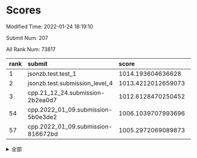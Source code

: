 # Scores

Modified Time: 2022-01-24 18:19:10

Submit Num: 207

All Rank Num: 73817

| rank |               submit               |       score        |       sigma        | pk_num |
| :--- | :--------------------------------- | :----------------- | :----------------- | :----- |
| 1    | jsonzb.test.test_1                 | 1014.193604636628  | 0.8298391783254098 | 1424   |
| 2    | jsonzb.test.submission_level_4     | 1013.4212012659073 | 0.8248953159619435 | 1429   |
| 3    | cpp.21_12_24.submission-2b2ea0d7   | 1012.6128470250452 | 0.8117707511712746 | 1425   |
| 54   | cpp.2022_01_09.submission-5b0e3de2 | 1006.1039707993696 | 0.7307584612479562 | 1431   |
| 57   | cpp.2022_01_09.submission-816672bd | 1005.2972069089873 | 0.7104465515183902 | 1426   |


<details>
<summary>全部</summary>

| rank |                 submit                 |       score        |       sigma        | pk_num |
| :--- | :------------------------------------- | :----------------- | :----------------- | :----- |
| 1    | jsonzb.test.test_1                     | 1014.193604636628  | 0.8298391783254098 | 1424   |
| 2    | jsonzb.test.submission_level_4         | 1013.4212012659073 | 0.8248953159619435 | 1429   |
| 3    | cpp.21_12_24.submission-2b2ea0d7       | 1012.6128470250452 | 0.8117707511712746 | 1425   |
| 4    | gobigger.level_3.submission_level_3_1  | 1012.1472409715868 | 0.8002875705599647 | 1428   |
| 5    | gobigger.level_3.submission_level_3_7  | 1011.5548211280709 | 0.7826789182011531 | 1421   |
| 6    | gobigger.level_3.submission_level_3_13 | 1010.9756565040856 | 0.7631344763848787 | 1425   |
| 7    | gobigger.level_3.submission_level_3_0  | 1010.8276263924862 | 0.7739955542424212 | 1428   |
| 8    | gobigger.level_3.submission_level_3_6  | 1010.6611308459242 | 0.7961780129761606 | 1427   |
| 9    | gobigger.level_3.submission_level_3_8  | 1010.6311426125026 | 0.7677026716263602 | 1427   |
| 10   | gobigger.level_3.submission_level_3_21 | 1010.5784278042653 | 0.7709946743336702 | 1424   |
| 11   | gobigger.level_3.submission_level_3_10 | 1010.512463416349  | 0.7661140474301337 | 1428   |
| 12   | gobigger.level_3.submission_level_3_29 | 1010.3998367187172 | 0.7506777313908937 | 1427   |
| 13   | gobigger.level_3.submission_level_3_26 | 1010.2946295993966 | 0.7631580500903031 | 1422   |
| 14   | gobigger.level_3.submission_level_3_39 | 1010.2455799870049 | 0.7580071890627293 | 1428   |
| 15   | gobigger.level_3.submission_level_3_47 | 1010.1788837748164 | 0.7648471700254873 | 1423   |
| 16   | gobigger.level_3.submission_level_3_30 | 1010.1211686264691 | 0.782185834650077  | 1423   |
| 17   | gobigger.level_3.submission_level_3_15 | 1010.0890799247528 | 0.7493160308660222 | 1424   |
| 18   | gobigger.level_3.submission_level_3_33 | 1010.0087570537626 | 0.7542748552961034 | 1422   |
| 19   | gobigger.level_3.submission_level_3_41 | 1010.000089761515  | 0.7454407753177351 | 1424   |
| 20   | gobigger.level_3.submission_level_3_45 | 1009.9488051874866 | 0.7678219467833252 | 1429   |
| 21   | gobigger.level_3.submission_level_3_38 | 1009.9049950089259 | 0.7487461930180576 | 1420   |
| 22   | gobigger.level_3.submission_level_3_19 | 1009.8893089080171 | 0.7511228857215597 | 1429   |
| 23   | gobigger.level_3.submission_level_3_49 | 1009.8615921935741 | 0.7671834620874449 | 1424   |
| 24   | gobigger.level_3.submission_level_3_14 | 1009.8242786072911 | 0.7495776468184151 | 1426   |
| 25   | gobigger.level_3.submission_level_3_35 | 1009.761835775799  | 0.7265674243560429 | 1430   |
| 26   | gobigger.level_3.submission_level_3_34 | 1009.7542132210591 | 0.7449770487744783 | 1417   |
| 27   | gobigger.level_3.submission_level_3_31 | 1009.7353983109218 | 0.7571745177973638 | 1425   |
| 28   | gobigger.level_3.submission_level_3_4  | 1009.6947070898327 | 0.7966733573058649 | 1425   |
| 29   | gobigger.level_3.submission_level_3_28 | 1009.6920527483109 | 0.7370170914997631 | 1430   |
| 30   | gobigger.level_3.submission_level_3_17 | 1009.5744277308168 | 0.7581516962954261 | 1429   |
| 31   | gobigger.level_3.submission_level_3_3  | 1009.5620761353092 | 0.7409896088489406 | 1429   |
| 32   | gobigger.level_3.submission_level_3_20 | 1009.5381313433163 | 0.7689315695767267 | 1426   |
| 33   | gobigger.level_3.submission_level_3_2  | 1009.4835707414398 | 0.7395193247845548 | 1429   |
| 34   | gobigger.level_3.submission_level_3_27 | 1009.4293589063258 | 0.7554309637388832 | 1431   |
| 35   | gobigger.level_3.submission_level_3_43 | 1009.3615786329883 | 0.7550115374856999 | 1431   |
| 36   | gobigger.level_3.submission_level_3_37 | 1009.3472331519462 | 0.7507876495383732 | 1424   |
| 37   | gobigger.level_3.submission_level_3_42 | 1009.3260175112267 | 0.756875272677088  | 1427   |
| 38   | gobigger.level_3.submission_level_3_16 | 1009.316004300555  | 0.7505396452994857 | 1430   |
| 39   | gobigger.level_3.submission_level_3_32 | 1009.2978350896518 | 0.7568033848904508 | 1426   |
| 40   | gobigger.level_3.submission_level_3_48 | 1009.2837990831225 | 0.7783610249066086 | 1432   |
| 41   | gobigger.level_3.submission_level_3_11 | 1009.2832073224462 | 0.7459883981962324 | 1423   |
| 42   | gobigger.level_3.submission_level_3_5  | 1009.2622041722873 | 0.7747663307454752 | 1429   |
| 43   | gobigger.level_3.submission_level_3_9  | 1009.255024399979  | 0.7667644747226351 | 1430   |
| 44   | gobigger.level_3.submission_level_3_23 | 1009.1528501650448 | 0.76584843535227   | 1422   |
| 45   | gobigger.level_3.submission_level_3_46 | 1008.8615292906806 | 0.7312543697888454 | 1421   |
| 46   | gobigger.level_3.submission_level_3_40 | 1008.7789751125266 | 0.7298009712753909 | 1432   |
| 47   | gobigger.level_3.submission_level_3_44 | 1008.6853518429674 | 0.7427437986894372 | 1423   |
| 48   | gobigger.level_3.submission_level_3_24 | 1008.6848307873885 | 0.7377532983298144 | 1425   |
| 49   | gobigger.level_3.submission_level_3_22 | 1008.658095115721  | 0.7633263272131136 | 1427   |
| 50   | gobigger.level_3.submission_level_3_12 | 1008.5845181759302 | 0.7526184817978416 | 1431   |
| 51   | gobigger.level_3.submission_level_3_36 | 1008.4889113694855 | 0.772526822723847  | 1423   |
| 52   | gobigger.level_3.submission_level_3_25 | 1008.409844553937  | 0.7459365654904386 | 1422   |
| 53   | gobigger.level_3.submission_level_3_18 | 1007.4436940192076 | 0.7386959028924304 | 1427   |
| 54   | cpp.2022_01_09.submission-5b0e3de2     | 1006.1039707993696 | 0.7307584612479562 | 1431   |
| 55   | gobigger.level_1.submission_level_1_23 | 1005.7337729051253 | 0.7191877527254423 | 1431   |
| 56   | gobigger.level_1.submission_level_1_32 | 1005.3527249433213 | 0.713742451345709  | 1430   |
| 57   | cpp.2022_01_09.submission-816672bd     | 1005.2972069089873 | 0.7104465515183902 | 1426   |
| 58   | gobigger.level_1.submission_level_1_6  | 1004.9689640394301 | 0.7217001860030725 | 1427   |
| 59   | gobigger.level_1.submission_level_1_7  | 1004.6783254850363 | 0.7165695127371039 | 1427   |
| 60   | gobigger.level_1.submission_level_1_46 | 1004.657486315614  | 0.7172757463561709 | 1426   |
| 61   | gobigger.level_1.submission_level_1_48 | 1004.6204300107244 | 0.7183815791276735 | 1428   |
| 62   | gobigger.level_1.submission_level_1_35 | 1004.3905015093662 | 0.726940043843509  | 1424   |
| 63   | gobigger.level_1.submission_level_1_5  | 1004.2283952677388 | 0.7144232162151317 | 1429   |
| 64   | gobigger.level_1.submission_level_1_22 | 1004.2132683257031 | 0.7112724958013801 | 1430   |
| 65   | gobigger.level_1.submission_level_1_10 | 1004.1951137855586 | 0.7228612887490009 | 1429   |
| 66   | gobigger.level_1.submission_level_1_2  | 1004.128659698786  | 0.7163517012926632 | 1424   |
| 67   | gobigger.level_1.submission_level_1_36 | 1004.0471582056344 | 0.7031853215197554 | 1427   |
| 68   | gobigger.level_1.submission_level_1_49 | 1003.8599622918002 | 0.719462548067548  | 1425   |
| 69   | gobigger.level_1.submission_level_1_26 | 1003.8593630704544 | 0.7227117393421393 | 1425   |
| 70   | gobigger.level_1.submission_level_1_12 | 1003.8418043627987 | 0.7193873422289513 | 1420   |
| 71   | gobigger.level_1.submission_level_1_38 | 1003.7939153921773 | 0.7186147113557892 | 1429   |
| 72   | gobigger.level_1.submission_level_1_8  | 1003.7537720012176 | 0.7081398906256269 | 1427   |
| 73   | gobigger.level_1.submission_level_1_41 | 1003.705634540297  | 0.7144540967322903 | 1427   |
| 74   | gobigger.level_1.submission_level_1_28 | 1003.6748783893511 | 0.7307742652037544 | 1425   |
| 75   | gobigger.level_1.submission_level_1_20 | 1003.6558046174839 | 0.7228689032050557 | 1425   |
| 76   | gobigger.level_1.submission_level_1_42 | 1003.4856448053347 | 0.7223035920502592 | 1428   |
| 77   | gobigger.level_1.submission_level_1_14 | 1003.463343329617  | 0.7143133411805407 | 1426   |
| 78   | gobigger.level_1.submission_level_1_0  | 1003.3560431934953 | 0.7129838875022898 | 1423   |
| 79   | gobigger.level_1.submission_level_1_1  | 1003.2740027117568 | 0.7113423646612423 | 1429   |
| 80   | gobigger.level_1.submission_level_1_21 | 1003.2454366119905 | 0.7080852808921962 | 1427   |
| 81   | gobigger.level_1.submission_level_1_11 | 1003.2104941988854 | 0.7041214654234592 | 1431   |
| 82   | gobigger.level_1.submission_level_1_40 | 1003.1757061713662 | 0.7087347185114015 | 1420   |
| 83   | gobigger.level_1.submission_level_1_30 | 1003.1681828385318 | 0.7077325928361858 | 1429   |
| 84   | gobigger.level_1.submission_level_1_34 | 1003.1444738856641 | 0.7242183006288634 | 1421   |
| 85   | gobigger.level_1.submission_level_1_31 | 1003.1117239106809 | 0.7042077469263894 | 1430   |
| 86   | gobigger.level_1.submission_level_1_9  | 1003.1011504845267 | 0.7030497244451165 | 1428   |
| 87   | gobigger.level_1.submission_level_1_45 | 1003.1001606630286 | 0.7301581571282442 | 1426   |
| 88   | gobigger.level_1.submission_level_1_16 | 1003.0105678728161 | 0.7138880763915157 | 1426   |
| 89   | gobigger.level_1.submission_level_1_27 | 1002.9951047508622 | 0.7119606104115622 | 1426   |
| 90   | gobigger.level_1.submission_level_1_37 | 1002.9879578695811 | 0.7138017672026632 | 1426   |
| 91   | gobigger.level_1.submission_level_1_29 | 1002.9650034293176 | 0.718416835394151  | 1428   |
| 92   | gobigger.level_1.submission_level_1_44 | 1002.9582098917717 | 0.7143308652457104 | 1426   |
| 93   | gobigger.level_1.submission_level_1_19 | 1002.9394166402318 | 0.7157237045348921 | 1422   |
| 94   | gobigger.level_1.submission_level_1_25 | 1002.8541158049459 | 0.7087733361724489 | 1430   |
| 95   | gobigger.level_1.submission_level_1_18 | 1002.7567742721511 | 0.7100665708297238 | 1431   |
| 96   | gobigger.level_1.submission_level_1_13 | 1002.7047447319096 | 0.7274577688374556 | 1426   |
| 97   | gobigger.level_1.submission_level_1_47 | 1002.6984313454117 | 0.7185031201822741 | 1431   |
| 98   | gobigger.level_1.submission_level_1_4  | 1002.6856551604048 | 0.7093884323946751 | 1429   |
| 99   | gobigger.level_1.submission_level_1_17 | 1002.66726367182   | 0.7177420468738274 | 1420   |
| 100  | gobigger.level_1.submission_level_1_39 | 1002.6046480389227 | 0.716723196429269  | 1427   |
| 101  | gobigger.level_1.submission_level_1_43 | 1002.5718913991035 | 0.7159936486822399 | 1425   |
| 102  | gobigger.level_1.submission_level_1_33 | 1002.5197034449156 | 0.7151035176829245 | 1427   |
| 103  | gobigger.level_1.submission_level_1_15 | 1002.3135199825317 | 0.7117604617343446 | 1426   |
| 104  | gobigger.level_1.submission_level_1_3  | 1002.1586858497795 | 0.7194128350435394 | 1428   |
| 105  | gobigger.level_1.submission_level_1_24 | 1001.7107577772492 | 0.7070585663948351 | 1431   |
| 106  | gobigger.random.submission_random_14   | 997.1660184095191  | 0.6988745338732013 | 1431   |
| 107  | gobigger.random.submission_random_33   | 997.0829082672946  | 0.7119367163419117 | 1424   |
| 108  | gobigger.random.submission_random_18   | 997.0802817724143  | 0.7102806820489055 | 1424   |
| 109  | gobigger.random.submission_random_13   | 996.6758572873497  | 0.7153388187840425 | 1427   |
| 110  | gobigger.random.submission_random_22   | 996.4787467680775  | 0.7259136921600174 | 1421   |
| 111  | gobigger.random.submission_random_48   | 996.4720375569602  | 0.7159776198023446 | 1428   |
| 112  | gobigger.random.submission_random_27   | 996.4439359194109  | 0.7109628888765472 | 1425   |
| 113  | gobigger.random.submission_random_23   | 996.4340164612101  | 0.7182304226150152 | 1423   |
| 114  | gobigger.random.submission_random_24   | 996.4111865605036  | 0.7214203536656458 | 1427   |
| 115  | gobigger.random.submission_random_41   | 996.3699766951117  | 0.7126498626931141 | 1426   |
| 116  | gobigger.random.submission_random_44   | 996.1910847078649  | 0.7160614709901765 | 1429   |
| 117  | gobigger.random.submission_random_8    | 996.1788746042832  | 0.7178324722041957 | 1423   |
| 118  | gobigger.random.submission_random_47   | 996.1687678652876  | 0.7234211455556019 | 1423   |
| 119  | gobigger.random.submission_random_30   | 996.1397181209927  | 0.7080962721999038 | 1428   |
| 120  | gobigger.random.submission_random_28   | 996.135092806681   | 0.7150595637973318 | 1428   |
| 121  | gobigger.random.submission_random_45   | 996.109241250773   | 0.7221248564623048 | 1431   |
| 122  | gobigger.random.submission_random_46   | 996.0910407724826  | 0.7220531135212468 | 1431   |
| 123  | gobigger.random.submission_random_7    | 996.0196222421198  | 0.7137730831547086 | 1422   |
| 124  | gobigger.random.submission_random_20   | 995.9897924543675  | 0.7125991885667255 | 1429   |
| 125  | gobigger.random.submission_random_19   | 995.9794848666036  | 0.7116182612960454 | 1431   |
| 126  | gobigger.random.submission_random_25   | 995.9489118846088  | 0.720188252415946  | 1428   |
| 127  | gobigger.random.submission_random_16   | 995.9280293453144  | 0.7179384292902956 | 1428   |
| 128  | gobigger.random.submission_random_1    | 995.9202030657426  | 0.709094365995959  | 1422   |
| 129  | gobigger.random.submission_random_49   | 995.8491672297322  | 0.7125552821010821 | 1424   |
| 130  | gobigger.random.submission_random_12   | 995.8047536675754  | 0.7236233214672187 | 1425   |
| 131  | gobigger.random.submission_random_17   | 995.8044158997424  | 0.7093052591372853 | 1425   |
| 132  | gobigger.random.submission_random_9    | 995.7519403619805  | 0.7287130947134858 | 1429   |
| 133  | gobigger.random.submission_random_21   | 995.7209248785827  | 0.7067064395563012 | 1429   |
| 134  | gobigger.random.submission_random_42   | 995.7093837721188  | 0.7012914223228268 | 1427   |
| 135  | gobigger.random.submission_random_26   | 995.6972505423685  | 0.70628233742736   | 1429   |
| 136  | gobigger.random.submission_random_31   | 995.6823935583125  | 0.7163156609901435 | 1417   |
| 137  | gobigger.random.submission_random_6    | 995.6816766015908  | 0.7108982729145837 | 1425   |
| 138  | gobigger.random.submission_random_3    | 995.6799086773343  | 0.7274592741447717 | 1428   |
| 139  | gobigger.random.submission_random_5    | 995.5891024806076  | 0.7124749029256644 | 1424   |
| 140  | gobigger.random.submission_random_32   | 995.5071430470756  | 0.7107750772873207 | 1423   |
| 141  | gobigger.random.submission_random_15   | 995.5044519348274  | 0.7024976184438656 | 1428   |
| 142  | gobigger.random.submission_random_43   | 995.4953455091716  | 0.7298043372963069 | 1423   |
| 143  | gobigger.random.submission_random_29   | 995.4030645081943  | 0.7051568724475703 | 1423   |
| 144  | gobigger.random.submission_random_10   | 995.3538895421885  | 0.718290106070924  | 1430   |
| 145  | gobigger.random.submission_random_34   | 995.2887665516697  | 0.7008660207590954 | 1429   |
| 146  | gobigger.random.submission_random_36   | 995.2610984110382  | 0.7104470306750027 | 1427   |
| 147  | gobigger.random.submission_random_2    | 995.1912064781902  | 0.7130675753807048 | 1427   |
| 148  | gobigger.random.submission_random_4    | 995.1102245199829  | 0.7205021993673836 | 1425   |
| 149  | gobigger.random.submission_random_37   | 994.9841076799164  | 0.7327753361664782 | 1432   |
| 150  | gobigger.random.submission_random_0    | 994.9803193895145  | 0.7205918824323372 | 1423   |
| 151  | gobigger.random.submission_random_39   | 994.9221041166926  | 0.7175155751548612 | 1420   |
| 152  | gobigger.random.submission_random_11   | 994.6624951560931  | 0.717442434379256  | 1430   |
| 153  | gobigger.random.submission_random_40   | 994.662473460683   | 0.702067659791041  | 1425   |
| 154  | gobigger.random.submission_random_38   | 994.5595394000565  | 0.7009955113035523 | 1430   |
| 155  | gobigger.random.submission_random_35   | 993.9299875401972  | 0.7086119918521245 | 1429   |
| 156  | gobigger.level_2.submission_level_2_13 | 993.8952687136068  | 0.7418152772851957 | 1429   |
| 157  | gobigger.level_2.submission_level_2_24 | 993.6213187451955  | 0.7375098214845754 | 1427   |
| 158  | gobigger.level_2.submission_level_2_23 | 993.4289548052598  | 0.7158561316113442 | 1428   |
| 159  | gobigger.level_2.submission_level_2_21 | 993.3169587532659  | 0.7301105675154987 | 1427   |
| 160  | gobigger.level_2.submission_level_2_38 | 993.2021611377011  | 0.7350844532774293 | 1425   |
| 161  | gobigger.level_2.submission_level_2_48 | 993.1510879665198  | 0.733487045833953  | 1431   |
| 162  | gobigger.level_2.submission_level_2_5  | 993.0672699033609  | 0.7536645477528772 | 1427   |
| 163  | gobigger.level_2.submission_level_2_4  | 992.9475096047071  | 0.7490871070325321 | 1427   |
| 164  | gobigger.level_2.submission_level_2_9  | 992.8939420078409  | 0.7283710977948593 | 1420   |
| 165  | gobigger.level_2.submission_level_2_2  | 992.8743596214836  | 0.7320376918464692 | 1427   |
| 166  | gobigger.level_2.submission_level_2_44 | 992.7318930524805  | 0.7407291896790031 | 1423   |
| 167  | gobigger.level_2.submission_level_2_36 | 992.7074490870631  | 0.7530789896170771 | 1426   |
| 168  | gobigger.level_2.submission_level_2_35 | 992.706831079581   | 0.727508894273804  | 1427   |
| 169  | gobigger.level_2.submission_level_2_47 | 992.6212280282971  | 0.7387420234007909 | 1426   |
| 170  | gobigger.level_2.submission_level_2_32 | 992.5722451529839  | 0.7416771604957219 | 1426   |
| 171  | gobigger.level_2.submission_level_2_34 | 992.5336133281986  | 0.7445308443218442 | 1424   |
| 172  | gobigger.level_2.submission_level_2_30 | 992.3619740681172  | 0.7321743908782414 | 1426   |
| 173  | gobigger.level_2.submission_level_2_40 | 992.3278281442595  | 0.7497412240801538 | 1428   |
| 174  | gobigger.level_2.submission_level_2_17 | 992.2541747775507  | 0.7521076452115938 | 1432   |
| 175  | gobigger.level_2.submission_level_2_49 | 992.2144603834296  | 0.7446634789488226 | 1428   |
| 176  | gobigger.level_2.submission_level_2_25 | 992.1296414685792  | 0.7473532573744092 | 1428   |
| 177  | gobigger.level_2.submission_level_2_28 | 992.1225684256764  | 0.7429057574113493 | 1424   |
| 178  | gobigger.level_2.submission_level_2_0  | 992.1222178403636  | 0.7527298324322531 | 1425   |
| 179  | gobigger.level_2.submission_level_2_8  | 992.1060256644702  | 0.7366692269775089 | 1427   |
| 180  | gobigger.level_2.submission_level_2_45 | 992.0829341031359  | 0.755007795273716  | 1422   |
| 181  | gobigger.level_2.submission_level_2_6  | 992.0569607980333  | 0.7431692912726868 | 1425   |
| 182  | gobigger.level_2.submission_level_2_22 | 992.0505741665868  | 0.7408775694665449 | 1426   |
| 183  | gobigger.level_2.submission_level_2_10 | 992.0307778271497  | 0.7318557099899128 | 1427   |
| 184  | gobigger.level_2.submission_level_2_19 | 991.9426810993784  | 0.7416924401356513 | 1427   |
| 185  | gobigger.level_2.submission_level_2_42 | 991.8266111455146  | 0.7515916993686165 | 1428   |
| 186  | gobigger.level_2.submission_level_2_31 | 991.8104412952107  | 0.7572794310257596 | 1427   |
| 187  | gobigger.level_2.submission_level_2_41 | 991.7674435452087  | 0.7471088597396144 | 1428   |
| 188  | gobigger.level_2.submission_level_2_1  | 991.7174962643574  | 0.7533790028760982 | 1427   |
| 189  | gobigger.level_2.submission_level_2_15 | 991.6532902088135  | 0.741167095052996  | 1428   |
| 190  | gobigger.level_2.submission_level_2_12 | 991.5885826483611  | 0.7564326708999002 | 1430   |
| 191  | gobigger.level_2.submission_level_2_26 | 991.5001612139081  | 0.7479101473600267 | 1427   |
| 192  | gobigger.level_2.submission_level_2_46 | 991.4316683767943  | 0.7722474994032512 | 1419   |
| 193  | gobigger.level_2.submission_level_2_18 | 991.3240980845519  | 0.7447780594877887 | 1427   |
| 194  | gobigger.level_2.submission_level_2_20 | 991.2753748435648  | 0.7414873321435775 | 1430   |
| 195  | gobigger.level_2.submission_level_2_33 | 991.269307418822   | 0.7541918524850348 | 1430   |
| 196  | gobigger.level_2.submission_level_2_27 | 991.2202245052592  | 0.7437209164487394 | 1421   |
| 197  | gobigger.level_2.submission_level_2_37 | 991.1334256245784  | 0.7465479005526255 | 1423   |
| 198  | gobigger.level_2.submission_level_2_43 | 991.1268493965109  | 0.7622577390010176 | 1426   |
| 199  | gobigger.level_2.submission_level_2_29 | 991.0874826477929  | 0.7858442717215021 | 1431   |
| 200  | gobigger.level_2.submission_level_2_39 | 991.0495382250135  | 0.7446492728587678 | 1428   |
| 201  | gobigger.level_2.submission_level_2_14 | 990.9066119398765  | 0.7518099107073255 | 1428   |
| 202  | gobigger.level_2.submission_level_2_16 | 990.8791028180389  | 0.7690910655907598 | 1423   |
| 203  | gobigger.level_2.submission_level_2_3  | 990.8216047937995  | 0.7656704973213374 | 1427   |
| 204  | gobigger.level_2.submission_level_2_7  | 990.5535087006626  | 0.7460161487545865 | 1425   |
| 205  | gobigger.level_2.submission_level_2_11 | 990.1592157582901  | 0.7477625119417076 | 1432   |
| 206  | gobigger.none.submission_none_1        | 976.7782618627632  | 1.3479778076119513 | 1427   |
| 207  | gobigger.none.submission_none_0        | 976.668602454656   | 1.5120701255516644 | 1421   |

</details>